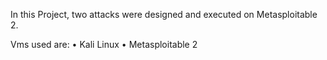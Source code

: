 In this Project, two attacks were designed and executed on Metasploitable 2. 

Vms used are:
• Kali Linux
• Metasploitable 2

